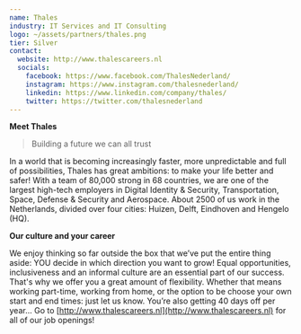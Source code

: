 ```yaml
---
name: Thales
industry: IT Services and IT Consulting
logo: ~/assets/partners/thales.png
tier: Silver
contact:
  website: http://www.thalescareers.nl
  socials:
    facebook: https://www.facebook.com/ThalesNederland/
    instagram: https://www.instagram.com/thalesnederland/
    linkedin: https://www.linkedin.com/company/thales/
    twitter: https://twitter.com/thalesnederland
---
```


**Meet Thales**

> Building a future we can all trust

In a world that is becoming increasingly faster, more unpredictable and full of possibilities, Thales has great ambitions: to make your life better and safer! With a team of 80,000 strong in 68 countries, we are one of the largest high-tech employers in Digital Identity &amp; Security, Transportation, Space, Defense & Security and Aerospace. About 2500 of us work in the Netherlands, divided over four cities: Huizen, Delft, Eindhoven and Hengelo (HQ).

**Our culture and your career**

We enjoy thinking so far outside the box that we’ve put the entire thing aside: YOU decide in which direction you want to grow! Equal opportunities, inclusiveness and an informal culture are an essential part of our success. That&#39;s why we offer you a great amount of flexibility. Whether that means working part-time, working from home, or the option to be choose your own start and end times: just let us know. You’re also getting 40 days off per year... Go to [http://www.thalescareers.nl](http://www.thalescareers.nl) for all of our job openings!
